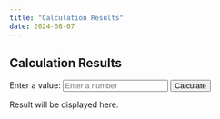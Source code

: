 ```yaml
---
title: "Calculation Results"
date: 2024-08-07
---
```


<div>
    <h2>Calculation Results</h2>
    <label for="input-value">Enter a value:</label>
    <input type="number" id="input-value" placeholder="Enter a number">
    <button id="calculate-button">Calculate</button>
    <p id="calculation-result">Result will be displayed here.</p>
</div>

<script src="/js/calculations.js"></script>
